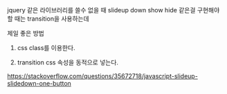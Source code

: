 jquery 같은 라이브러리를 쓸수 없을 때 slideup down show hide 같은걸 구현해야 할 때는
transition을 사용하는데

제일 좋은 방법
1. css class를 이용한다.

2. transition css 속성을 동적으로 넣는다.

https://stackoverflow.com/questions/35672718/javascript-slideup-slidedown-one-button
